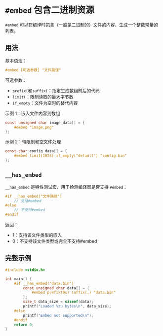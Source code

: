 # `#embed` 包含二进制资源

`#embed` 可以在编译时包含（一般是二进制的）文件的内容，生成一个整数常量的列表。

## 用法

基本语法：

```c
#embed [可选参数] "文件路径"
```

可选参数：

- `prefix(`和`suffix(`：指定生成数组前后的代码
- `limit(`：限制读取的最大字节数
- `if_empty`：文件为空时的替代内容

示例 1：嵌入文件内容到数组

```c
const unsigned char image_data[] = {
    #embed "image.png"
};
```

示例 2：带限制和空文件处理

```c
const char config_data[] = {
    #embed limit(1024) if_empty("default") "config.bin"
};
```

## `__has_embed`

`__has_embed` 是特性测试宏，用于检测编译器是否支持 `#embed`：

```c
#if __has_embed("文件路径")
    // 支持#embed
#else
    // 不支持#embed
#endif
```

返回：

- 1：支持该文件类型的嵌入
- 0：不支持该文件类型或完全不支持#embed

## 完整示例

```c
#include <stdio.h>

int main() {
    #if __has_embed("data.bin")
        const unsigned char data[] = {
            #embed prefix(0x) suffix(,) "data.bin"
        };
        size_t data_size = sizeof(data);
        printf("Loaded %zu bytes\n", data_size);
    #else
        printf("Embed not supported\n");
    #endif
    return 0;
}
```
